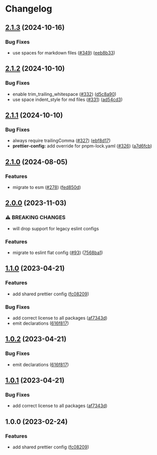 # Changelog

## [2.1.3](https://github.com/abinnovision/js-commons/compare/prettier-config-v2.1.2...prettier-config-v2.1.3) (2024-10-16)


### Bug Fixes

* use spaces for markdown files ([#349](https://github.com/abinnovision/js-commons/issues/349)) ([eeb8b33](https://github.com/abinnovision/js-commons/commit/eeb8b335916602b55ca02cfdea352bc296fa7ffb))

## [2.1.2](https://github.com/abinnovision/js-commons/compare/prettier-config-v2.1.1...prettier-config-v2.1.2) (2024-10-10)


### Bug Fixes

* enable trim_trailing_whitespace ([#332](https://github.com/abinnovision/js-commons/issues/332)) ([d5c8a90](https://github.com/abinnovision/js-commons/commit/d5c8a90aa0cefeb657d341ac34aa2691b9bd75ed))
* use space indent_style for md files ([#331](https://github.com/abinnovision/js-commons/issues/331)) ([ad54cd3](https://github.com/abinnovision/js-commons/commit/ad54cd320e87154c474e96295c8bacd64d2b0701))

## [2.1.1](https://github.com/abinnovision/js-commons/compare/prettier-config-v2.1.0...prettier-config-v2.1.1) (2024-10-10)


### Bug Fixes

* always require trailingComma ([#327](https://github.com/abinnovision/js-commons/issues/327)) ([ebf8d17](https://github.com/abinnovision/js-commons/commit/ebf8d1701054f7add9604227b722e40d6a426334))
* **prettier-config:** add override for pnpm-lock.yaml ([#326](https://github.com/abinnovision/js-commons/issues/326)) ([a7d6fcb](https://github.com/abinnovision/js-commons/commit/a7d6fcb27e62c52bdf27e6d88b3e338a78b03e65))

## [2.1.0](https://github.com/abinnovision/js-commons/compare/prettier-config-v2.0.0...prettier-config-v2.1.0) (2024-08-05)


### Features

* migrate to esm ([#278](https://github.com/abinnovision/js-commons/issues/278)) ([fed850d](https://github.com/abinnovision/js-commons/commit/fed850d979f7ba83fae75adadcfd0024f2acd242))

## [2.0.0](https://github.com/abinnovision/js-commons/compare/prettier-config-v1.1.0...prettier-config-v2.0.0) (2023-11-03)


### ⚠ BREAKING CHANGES

* will drop support for legacy eslint configs

### Features

* migrate to eslint flat config ([#93](https://github.com/abinnovision/js-commons/issues/93)) ([7568ba1](https://github.com/abinnovision/js-commons/commit/7568ba1782f912357e18619ab3e4e56a0c738a1c))

## [1.1.0](https://github.com/abinnovision/js-commons/compare/prettier-config-v1.0.2...prettier-config-v1.1.0) (2023-04-21)

### Features

- add shared prettier config ([fc08209](https://github.com/abinnovision/js-commons/commit/fc082096c0d1553d0bb64cf67d4b1ef3f39e91f3))

### Bug Fixes

- add correct license to all packages ([af7343d](https://github.com/abinnovision/js-commons/commit/af7343dbdb93329a0321a369f81e9b37da9068fa))
- emit declarations ([616f817](https://github.com/abinnovision/js-commons/commit/616f817ca7701e160325e1e81d633df345244cc3))

## [1.0.2](https://github.com/abinnovision/js-commons/compare/prettier-config-v1.0.1...prettier-config-v1.0.2) (2023-04-21)

### Bug Fixes

- emit declarations ([616f817](https://github.com/abinnovision/js-commons/commit/616f817ca7701e160325e1e81d633df345244cc3))

## [1.0.1](https://github.com/abinnovision/js-commons/compare/prettier-config-v1.0.0...prettier-config-v1.0.1) (2023-04-21)

### Bug Fixes

- add correct license to all packages ([af7343d](https://github.com/abinnovision/js-commons/commit/af7343dbdb93329a0321a369f81e9b37da9068fa))

## 1.0.0 (2023-02-24)

### Features

- add shared prettier config ([fc08209](https://github.com/abinnovision/js-commons/commit/fc082096c0d1553d0bb64cf67d4b1ef3f39e91f3))
